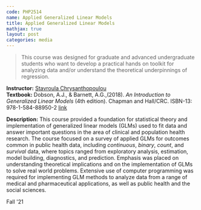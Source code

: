 ```yaml
---
code: PHP2514 
name: Applied Generalized Linear Models
title: Applied Generalized Linear Models
mathjax: true
layout: post
categories: media
---
```


> This course was designed for graduate and advanced undergraduate students who want to develop a practical hands on toolkit for analyzing data and/or understand the theoretical underpinnings of regression.


<script src="https://kit.fontawesome.com/a076d05399.js" crossorigin="anonymous"></script>
<!-- <script src="https://cdnjs.cloudflare.com/ajax/libs/mathjax/2.7.5/MathJax.js?config=TeX-AMS_CHTML.js"></script> -->

**Instructor:** [Stavroula Chrysanthopoulou](https://vivo.brown.edu/display/schrysan) <br>
**Textbook:** Dobson, A.J., & Barnett, A.G.,(2018). *An Introduction to Generalized Linear Models* (4th edition). Chapman and Hall/CRC. ISBN-13: 978-1-584-88950-2 [link](https://www.taylorfrancis.com/books/mono/10.1201/9781315182780/introduction-generalized-linear-models-adrian-barnett-annette-dobson) <br>

<i class="fa-regular fa-link"></i> 
<i class='fab fa-github'></i>

**Description:** This course provided a foundation for statistical theory and implementation of generalized linear models (GLMs) used to fit data and answer important questions in the area of clinical and population health research. The course focused on a survey of applied GLMs for outcomes common in public health data, including *continuous*, *binary*, *count*, and *survival* data, where topics ranged from exploratory analysis, estimation, model building, diagnostics, and prediction. Emphasis was placed on understanding theoretical implications and on the implementation of GLMs to solve real world problems. Extensive use of computer programming was required for implementing GLM methods to analyze data from a range of medical and pharmaceutical applications, as well as public health and the social sciences. 

Fall '21
